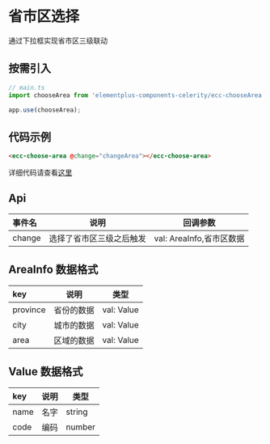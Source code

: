 # 省市区选择

通过下拉框实现省市区三级联动

## 按需引入

```js
// main.ts
import chooseArea from 'elementplus-components-celerity/ecc-chooseArea';

app.use(chooseArea);
```

## 代码示例

```html
<ecc-choose-area @change="changeArea"></ecc-choose-area>
```

详细代码请查看[这里](https://github.com/qi-chen-ming/elementplus-components-celerity/blob/main/src/views/ecc-chooseArea/index.vue)

## Api

| 事件名 | 说明                     | 回调参数                 |
| :----- | ------------------------ | ------------------------ |
| change | 选择了省市区三级之后触发 | val: AreaInfo,省市区数据 |

## AreaInfo 数据格式

| key      | 说明       | 类型       |
| :------- | ---------- | ---------- |
| province | 省份的数据 | val: Value |
| city     | 城市的数据 | val: Value |
| area     | 区域的数据 | val: Value |

## Value 数据格式

| key  | 说明 | 类型   |
| :--- | ---- | ------ |
| name | 名字 | string |
| code | 编码 | number |
